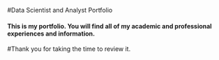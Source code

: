 #Data Scientist and Analyst Portfolio

#### This is my portfolio. You will find all of my academic and professional experiences and information.

#Thank you for taking the time to review it.
